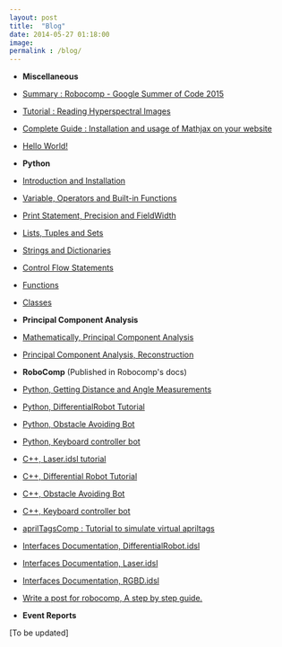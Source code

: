 ```yaml
---
layout: post
title:  "Blog"
date: 2014-05-27 01:18:00
image: 
permalink : /blog/
---
```


* <b>Miscellaneous</b>

 * [Summary : Robocomp - Google Summer of Code 2015](http://www.rajathkumar.com/gsoc/)

 * [Tutorial : Reading Hyperspectral Images](http://www.rajathkumar.com/hyperspectralimage/)

 * [Complete Guide : Installation and usage of Mathjax on your website](http://www.rajathkumar.com/mathjax/)

 * [Hello World!](http://www.rajathkumar.com/personal/2015/02/10/first-post.html)

* <b>Python</b>

 * [Introduction and Installation](http://www.rajathkumar.com/python/2015/11/10/00.html)


 * [Variable, Operators and Built-in Functions](http://www.rajathkumar.com/python/2015/11/10/01.html)


 * [Print Statement, Precision and FieldWidth](http://www.rajathkumar.com/python/2015/11/10/02.html)


 * [Lists, Tuples and Sets](http://www.rajathkumar.com/python/2015/11/10/03.html)


 * [Strings and Dictionaries](http://www.rajathkumar.com/python/2015/11/10/04.html)


 * [Control Flow Statements](http://www.rajathkumar.com/python/2015/11/10/05.html)


 * [Functions](http://www.rajathkumar.com/python/2015/11/10/06.html)


 * [Classes](http://www.rajathkumar.com/python/2015/11/10/07.html)

* <b>Principal Component Analysis</b>

 * [Mathematically, Principal Component Analysis](http://www.rajathkumar.com/pca/)

 * [Principal Component Analysis, Reconstruction](http://www.rajathkumar.com/pca/reconstruction/)

* <b>RoboComp</b> (Published in Robocomp's docs)

 * [Python, Getting Distance and Angle Measurements](http://robocomp.readthedocs.org/en/latest/code-examples/getting-started/python/Distance-measurement-python/)

 * [Python, DifferentialRobot Tutorial](http://robocomp.readthedocs.org/en/latest/code-examples/getting-started/python/moving-robot-in-a-square-and-circle-python/)

 * [Python, Obstacle Avoiding Bot](http://robocomp.readthedocs.org/en/latest/code-examples/getting-started/python/obstacle-avoiding-bot-python/)

 * [Python, Keyboard controller bot](http://robocomp.readthedocs.org/en/latest/code-examples/getting-started/python/Keyboardrobotcontroller-python/)

 * [C++, Laser.idsl tutorial](http://robocomp.readthedocs.org/en/latest/code-examples/getting-started/c++/getting-distance-measurement%20-c++/)

 * [C++, Differential Robot Tutorial](http://robocomp.readthedocs.org/en/latest/code-examples/getting-started/c++/mmoving-robot-in-square-and-circle-c++/)

 * [C++, Obstacle Avoiding Bot](http://robocomp.readthedocs.org/en/latest/code-examples/getting-started/c++/obstacle-avoiding-bot-c++/)

 * [C++, Keyboard controller bot](http://robocomp.readthedocs.org/en/latest/code-examples/getting-started/c++/Keyboard-robot-controller-c++/)

 * [aprilTagsComp : Tutorial to simulate virtual apriltags](http://robocomp.readthedocs.org/en/latest/code-examples/apritagstutorial/)

 * [Interfaces Documentation, DifferentialRobot.idsl](http://robocomp.readthedocs.org/en/latest/interfaces/DifferentialRobot/)

 * [Interfaces Documentation, Laser.idsl](http://robocomp.readthedocs.org/en/latest/interfaces/Laser/)

 * [Interfaces Documentation, RGBD.idsl](http://robocomp.readthedocs.org/en/latest/interfaces/RGBD/)

 * [Write a post for robocomp, A step by step guide.](http://robocomp.github.io/website/2015/05/23/post_on_webpage/)


* <b>Event Reports</b>

[To be updated]

